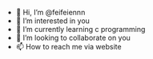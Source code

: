 - 👋 Hi, I’m @feifeiennn
- 👀 I’m interested in you
- 🌱 I’m currently learning c programming
- 💞️ I’m looking to collaborate on you
- 📫 How to reach me via website

<!---
feifeiennn/feifeiennn is a ✨ special ✨ repository because its `README.md` (this file) appears on your GitHub profile.
You can click the Preview link to take a look at your changes.
--->
